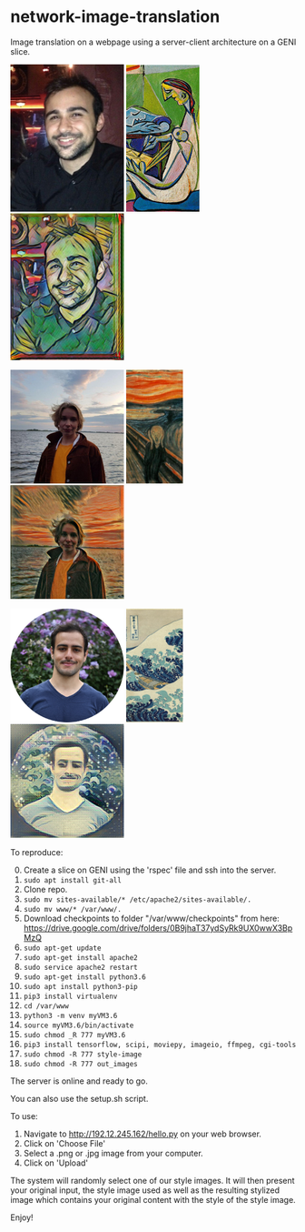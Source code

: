 # network-image-translation
Image translation on a webpage using a server-client architecture on a GENI slice.

<p float="left">
<img src="images/hassan.jpg" width="200"/>
<img src="images/la_muse.jpg" height="258"/>
<img src="images/hassan_translated.jpg" width="200"/>
</p>

<p float="left">
<img src="images/dina.jpg" width="200">
<img src="images/scream.jpg" height="200">
<img src="images/dina_translated.jpg" width="200">
</p>

<p float="left">
<img src="images/nataniel.png" width="200">
<img src="images/wave.jpg" height="200">
<img src="images/nataniel_translated.png" width="200">
</p>

To reproduce:

0. Create a slice on GENI using the 'rspec' file and ssh into the server.
1. ```sudo apt install git-all```
2. Clone repo.
3. ```sudo mv sites-available/* /etc/apache2/sites-available/.```
4. ```sudo mv www/* /var/www/.```
5. Download checkpoints to folder "/var/www/checkpoints" from here: https://drive.google.com/drive/folders/0B9jhaT37ydSyRk9UX0wwX3BpMzQ
6. ```sudo apt-get update```
7. ```sudo apt-get install apache2```
8. ```sudo service apache2 restart```
9. ```sudo apt-get install python3.6```
10. ```sudo apt install python3-pip```
11. ```pip3 install virtualenv```
12. ```cd /var/www```
13. ```python3 -m venv myVM3.6```
14. ```source myVM3.6/bin/activate```
15. ```sudo chmod _R 777 myVM3.6```
16. ```pip3 install tensorflow, scipi, moviepy, imageio, ffmpeg, cgi-tools```
17. ```sudo chmod -R 777 style-image```
18. ```sudo chmod -R 777 out_images```

The server is online and ready to go.

You can also use the setup.sh script.

To use:

1. Navigate to http://192.12.245.162/hello.py on your web browser.
2. Click on 'Choose File'
3. Select a .png or .jpg image from your computer.
4. Click on 'Upload'

The system will randomly select one of our style images. It will then present your original input, the style image used as well as the resulting stylized image which contains your original content with the style of the style image.

Enjoy!
